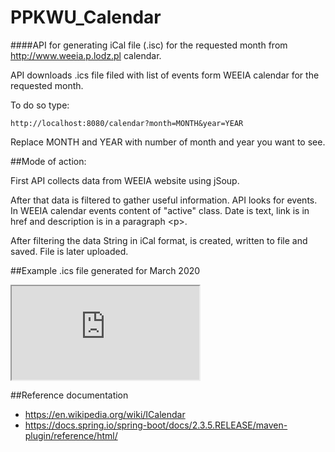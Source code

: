 # PPKWU_Calendar

####API for generating iCal file (.isc) for the requested month from http://www.weeia.p.lodz.pl calendar.

API downloads .ics file filed with list of events form WEEIA calendar for the requested month.

To do so type:
``` 
http://localhost:8080/calendar?month=MONTH&year=YEAR
```
Replace MONTH and YEAR with number of month and year you want to see.


##Mode of action:

First API collects data from WEEIA website using jSoup. 

After that data is filtered to gather useful information.
API looks for events. In WEEIA calendar events content of "active" class.
Date is text, link is in href and description is in a paragraph  \<p>.
  
After filtering the data String in iCal format, is created, written to file and saved.
File is later uploaded.

##Example .ics file generated for March 2020
<div>
<iframe src="https://raw.githubusercontent.com/AndrzejBilant/PPKWU_Calendar/master/032020.ics"></iframe>
</div>

##Reference documentation

* https://en.wikipedia.org/wiki/ICalendar
* https://docs.spring.io/spring-boot/docs/2.3.5.RELEASE/maven-plugin/reference/html/

